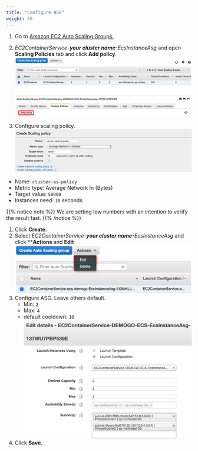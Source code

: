 ```yaml
---
title: "Configure ASG"
weight: 56
---
```


1)	Go to [Amazon EC2 Auto Scaling Groups.](https://ap-northeast-2.console.aws.amazon.com/ec2/autoscaling/home?region=ap-northeast-2#AutoScalingGroups:view=details)

2)	*EC2ContainerService-**your cluster name**-EcsInstanceAsg* and open **Scaling Policies** tab and click **Add policy**.
![AddPolicy](../../../../static/images/autoscale/cluster/add_policy.png)

3)	Configure scaling policy.
![ConfigurePolicy](../../../../static/images/autoscale/cluster/configure_scaling_policy.png)
* Name: `cluster-as-policy`
* Metric type: Average Network In (Bytes)
* Target value: `50000`
* Instances need: `10` seconds 

{{% notice note %}}
We are setting low numbers with an intention to verify the result fast.
{{% /notice %}}

1. Click **Create**.
5.	Select *EC2ContainerService-**your cluster name**-EcsInstanceAsg* and click ****Actions** and **Edit** 
![EditASG](../../../../static/images/autoscale/cluster/edit_asg.png)
1.	Configure ASG. Leave others default.
    * Min: `2`
    * Max: `4`
    * default cooldown: `10` 
![EditASGDetails](../../../../static/images/autoscale/cluster/edit_asg_details.png)
1.	Click **Save**.